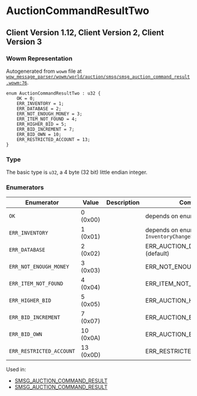 # AuctionCommandResultTwo

## Client Version 1.12, Client Version 2, Client Version 3

### Wowm Representation

Autogenerated from `wowm` file at [`wow_message_parser/wowm/world/auction/smsg/smsg_auction_command_result.wowm:76`](https://github.com/gtker/wow_messages/tree/main/wow_message_parser/wowm/world/auction/smsg/smsg_auction_command_result.wowm#L76).

```rust,ignore
enum AuctionCommandResultTwo : u32 {
    OK = 0;
    ERR_INVENTORY = 1;
    ERR_DATABASE = 2;
    ERR_NOT_ENOUGH_MONEY = 3;
    ERR_ITEM_NOT_FOUND = 4;
    ERR_HIGHER_BID = 5;
    ERR_BID_INCREMENT = 7;
    ERR_BID_OWN = 10;
    ERR_RESTRICTED_ACCOUNT = 13;
}
```
### Type
The basic type is `u32`, a 4 byte (32 bit) little endian integer.
### Enumerators
| Enumerator | Value  | Description | Comment |
| --------- | -------- | ----------- | ------- |
| `OK` | 0 (0x00) |  | depends on enum AuctionAction |
| `ERR_INVENTORY` | 1 (0x01) |  | depends on enum `InventoryChangeResult` |
| `ERR_DATABASE` | 2 (0x02) |  | ERR_AUCTION_DATABASE_ERROR (default) |
| `ERR_NOT_ENOUGH_MONEY` | 3 (0x03) |  | ERR_NOT_ENOUGH_MONEY |
| `ERR_ITEM_NOT_FOUND` | 4 (0x04) |  | ERR_ITEM_NOT_FOUND |
| `ERR_HIGHER_BID` | 5 (0x05) |  | ERR_AUCTION_HIGHER_BID |
| `ERR_BID_INCREMENT` | 7 (0x07) |  | ERR_AUCTION_BID_INCREMENT |
| `ERR_BID_OWN` | 10 (0x0A) |  | ERR_AUCTION_BID_OWN |
| `ERR_RESTRICTED_ACCOUNT` | 13 (0x0D) |  | ERR_RESTRICTED_ACCOUNT |

Used in:
* [SMSG_AUCTION_COMMAND_RESULT](smsg_auction_command_result.md)
* [SMSG_AUCTION_COMMAND_RESULT](smsg_auction_command_result.md)


